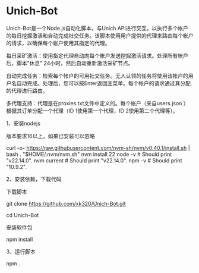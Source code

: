 # Unich-Bot
Unich-Bot是一个Node.js自动化脚本，与Unich API进行交互，以执行多个帐户的每日挖掘激活和自动完成社交任务。该脚本使用用户提供的代理来路由每个帐户的请求，以确保每个帐户使用其指定的代理。

   每日采矿激活：使用指定代理自动向每个帐户发送挖掘激活请求。处理所有帐户后，脚本"休息" 24小时，然后自动重新激活采矿节点。

   自动完成任务：检索每个帐户的可用社交任务。无人认领的任务将使用该帐户的用户名自动完成。处理后，您可以按Enter返回主菜单。每个帐户的请求通过其分配的代理进行路由。

   多代理支持：代理是在proxies.txt文件中定义的。每个帐户（来自users.json ）根据其订单分配一个代理（ID 1使用第一个代理，ID 2使用第二个代理等）。

1、安装nodejs

版本要求16以上，如果已安装可以忽略

curl -o- https://raw.githubusercontent.com/nvm-sh/nvm/v0.40.1/install.sh | bash
\. "$HOME/.nvm/nvm.sh"
nvm install 22
node -v # Should print "v22.14.0".
nvm current # Should print "v22.14.0".
npm -v # Should print "10.9.2".

2、安装依赖，下载代码

下载脚本

git clone https://github.com/xk320/Unich-Bot.git

cd Unich-Bot

安装软件包

npm  install

3、运行脚本

 npm .
